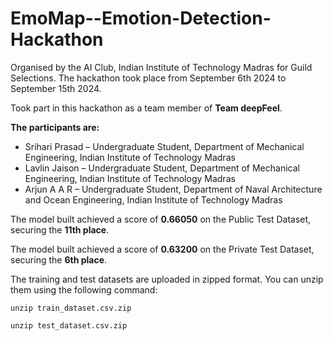 # EmoMap--Emotion-Detection-Hackathon
Organised by the AI Club, Indian Institute of Technology Madras for Guild Selections. The hackathon took place from September 6th 2024 to September 15th 2024. 

<p>Took part in this hackathon as a team member of <strong>Team deepFeel</strong>.</p>

<p><strong>The participants are:</strong></p>  
<ul>  
    <li>Srihari Prasad – Undergraduate Student, Department of Mechanical Engineering, Indian Institute of Technology Madras</li>  
    <li>Lavlin Jaison – Undergraduate Student, Department of Mechanical Engineering, Indian Institute of Technology Madras</li>  
    <li>Arjun A A R – Undergraduate Student, Department of Naval Architecture and Ocean Engineering, Indian Institute of Technology Madras</li>  
</ul>  

<p>The model built achieved a score of <strong>0.66050</strong> on the Public Test Dataset, securing the <strong>11th place</strong>.</p>  
<p>The model built achieved a score of <strong>0.63200</strong> on the Private Test Dataset, securing the <strong>6th place</strong>.</p>

<p>The training and test datasets are uploaded in zipped format. You can unzip them using the following command:</p>  
<pre><code>unzip train_dataset.csv.zip</code></pre>
<pre><code>unzip test_dataset.csv.zip</code></pre>
